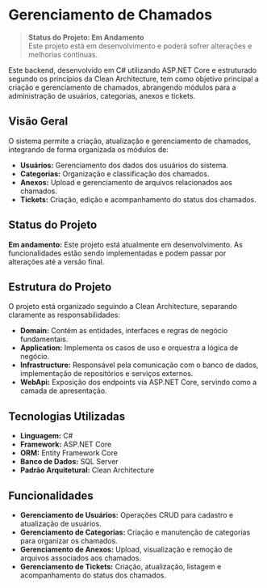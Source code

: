 # Gerenciamento de Chamados

> **Status do Projeto: Em Andamento**  
> Este projeto está em desenvolvimento e poderá sofrer alterações e melhorias contínuas.

Este backend, desenvolvido em C# utilizando ASP.NET Core e estruturado segundo os princípios da Clean Architecture, tem como objetivo principal a criação e gerenciamento de chamados, abrangendo módulos para a administração de usuários, categorias, anexos e tickets.

## Visão Geral

O sistema permite a criação, atualização e gerenciamento de chamados, integrando de forma organizada os módulos de:
- **Usuários:** Gerenciamento dos dados dos usuários do sistema.
- **Categorias:** Organização e classificação dos chamados.
- **Anexos:** Upload e gerenciamento de arquivos relacionados aos chamados.
- **Tickets:** Criação, edição e acompanhamento do status dos chamados.

## Status do Projeto

**Em andamento:** Este projeto está atualmente em desenvolvimento. As funcionalidades estão sendo implementadas e podem passar por alterações até a versão final.

## Estrutura do Projeto

O projeto está organizado seguindo a Clean Architecture, separando claramente as responsabilidades:

- **Domain:** Contém as entidades, interfaces e regras de negócio fundamentais.
- **Application:** Implementa os casos de uso e orquestra a lógica de negócio.
- **Infrastructure:** Responsável pela comunicação com o banco de dados, implementação de repositórios e serviços externos.
- **WebApi:** Exposição dos endpoints via ASP.NET Core, servindo como a camada de apresentação.

## Tecnologias Utilizadas

- **Linguagem:** C#
- **Framework:** ASP.NET Core
- **ORM:** Entity Framework Core
- **Banco de Dados:** SQL Server
- **Padrão Arquitetural:** Clean Architecture

## Funcionalidades

- **Gerenciamento de Usuários:** Operações CRUD para cadastro e atualização de usuários.
- **Gerenciamento de Categorias:** Criação e manutenção de categorias para organizar os chamados.
- **Gerenciamento de Anexos:** Upload, visualização e remoção de arquivos associados aos chamados.
- **Gerenciamento de Tickets:** Criação, atualização, listagem e acompanhamento do status dos chamados.

